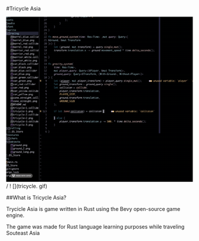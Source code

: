 #Tricycle Asia

 ![ Alt text](tricycle.gif) / ! [](tricycle. gif)

##What is Tricycle Asia?

Trycicle Asia is game written in Rust using the Bevy open-source game engine.

The game was made for Rust language learning purposes while traveling Souteast Asia
